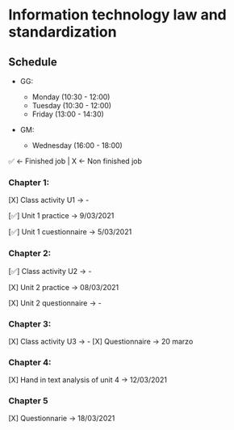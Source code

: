 # Information technology law and standardization


## Schedule
- GG: 

  - Monday    (10:30 - 12:00)
  - Tuesday   (10:30 - 12:00)
  - Friday    (13:00 - 14:30)

- GM:
  - Wednesday (16:00 - 18:00)


✅ <- Finished job | X <- Non finished job


### Chapter 1:

[X] Class activity U1 -> -

[✅] Unit 1 practice -> 9/03/2021

[✅] Unit 1 cuestionnaire -> 5/03/2021


### Chapter 2:

[✅] Class activity U2 -> -

[X] Unit 2 practice -> 08/03/2021

[X] Unit 2 questionnaire -> -

### Chapter 3:

[X] Class activity U3 -> -
[X] Questionnaire -> 20 marzo

### Chapter 4:

[X] Hand in text analysis of unit 4 -> 12/03/2021


### Chapter  5
[X] Questionnarie -> 18/03/2021








